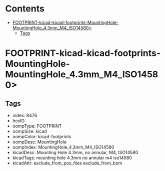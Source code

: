 



Contents
========

* [FOOTPRINT-kicad-kicad-footprints-MountingHole-MountingHole_4.3mm_M4_ISO14580>](#footprint-kicad-kicad-footprints-mountinghole-mountinghole_43mm_m4_iso14580)
	* [Tags](#tags)

# FOOTPRINT-kicad-kicad-footprints-MountingHole-MountingHole_4.3mm_M4_ISO14580>

## Tags

- index: 8476
- hexID: 
- oompType: FOOTPRINT
- oompSize: kicad
- oompColor: kicad-footprints
- oompDesc: MountingHole
- oompIndex: MountingHole_4.3mm_M4_ISO14580
- kicadDesc: Mounting Hole 4.3mm, no annular, M4, ISO14580
- kicadTags: mounting hole 4.3mm no annular m4 iso14580
- kicadAttr: exclude_from_pos_files exclude_from_bom

